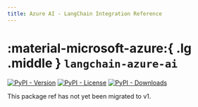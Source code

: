 ```yaml
---
title: Azure AI - LangChain Integration Reference
---
```


# :material-microsoft-azure:{ .lg .middle } `langchain-azure-ai`

[![PyPI - Version](https://img.shields.io/pypi/v/langchain-azure-ai?label=%20)](https://pypi.org/project/langchain-azure-ai/#history)
[![PyPI - License](https://img.shields.io/pypi/l/langchain-azure-ai)](https://opensource.org/licenses/MIT)
[![PyPI - Downloads](https://img.shields.io/pepy/dt/langchain-azure-ai)](https://pypistats.org/packages/langchain-azure-ai)

This package ref has not yet been migrated to v1.
